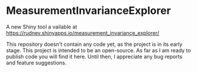 # MeasurementInvarianceExplorer 
A new Shiny tool a vailable at https://rudnev.shinyapps.io/measurement_invariance_explorer/

This repository doesn't contain any code yet, as the project is in its early stage.
This project is intended to be an open-source. As far as I am ready to publish code you will find it here. 
Until then, I appreciate any bug reports and feature suggestions.
